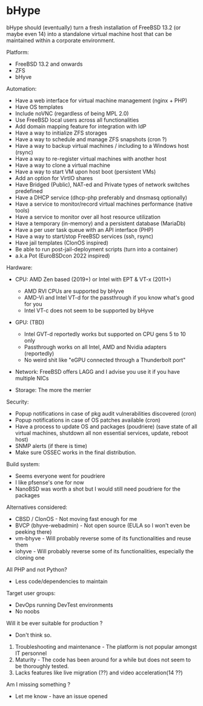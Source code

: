 # bHype
bHype should (eventually) turn a fresh installation of FreeBSD 13.2 (or maybe even 14) into a standalone virtual machine host that can be maintained within a corporate environment.

Platform: 
+ FreeBSD 13.2 and onwards
+ ZFS
+ bHyve

Automation:
+ Have a web interface for virtual machine management (nginx + PHP)
+ Have OS templates
+ Include noVNC (regardless of being MPL 2.0)
+ Use FreeBSD local users across all functionalities
+ Add domain mapping feature for integration with IdP
+ Have a way to initialize ZFS storages
+ Have a way to schedule and manage ZFS snapshots (cron ?)
+ Have a way to backup virtual machines / including to a Windows host (rsync)
+ Have a way to re-register virtual machines with another host
+ Have a way to clone a virtual machine
+ Have a way to start VM upon host boot (persistent VMs)
+ Add an option for VirtIO shares
+ Have Bridged (Public), NAT-ed and Private types of network switches predefined
+ Have a DHCP service (dhcp-php preferably and dnsmasq optionally)
+ Have a service to monitor/record virtual machines performance (native tools)
+ Have a service to monitor over all host resource utilization 
+ Have a temporary (in-memory) and a persistent database (MariaDb)
+ Have a per user task queue with an API interface (PHP)
+ Have a way to start/stop FreeBSD services (ssh, rsync)
+ Have jail templates (ClonOS inspired)
+ Be able to run post-jail-deployment scripts (turn into a container)
+ a.k.a Pot (EuroBSDcon 2022 inspired)

Hardware:
- CPU: AMD Zen based (2019+) or Intel with EPT & VT-x (2011+)
	- AMD RVI CPUs are supported by bHyve
	- AMD-Vi and Intel VT-d for the passthrough if you know what's good for you
	- Intel VT-c does not seem to be supported by bHyve

- GPU: (TBD)
	- Intel GVT-d reportedly works but supported on CPU gens 5 to 10 only
	- Passthrough works on all Intel, AMD and Nvidia adapters (reportedly)
	- No weird shit like "eGPU connected through a Thunderbolt port"

- Network: FreeBSD offers LAGG and I advise you use it if you have multiple NICs
- Storage: The more the merrier


Security:
+ Popup notifications in case of pkg audit vulnerabilities discovered (cron)
+ Popup notifications in case of OS patches available (cron)
+ Have a process to update OS and packages (poudriere)
  (save state of all virtual machines, shutdown all non essential services, update, reboot host)
+ SNMP alerts (if there is time)
+ Make sure OSSEC works in the final distribution.

Build system:
+ Seems everyone went for poudriere
+ I like pfsense's one for now
+ NanoBSD was worth a shot but I would still need poudriere for the packages

Alternatives considered:
+ CBSD / ClonOS - Not moving fast enough for me
+ BVCP (bhyve-webadmin) - Not open source (EULA so I won't even be peeking there)
+ vm-bhyve - Will probably reverse some of its functionalities and reuse them
+ iohyve - Will probably reverse some of its functionalities, especially the cloning one

All PHP and not Python?
+ Less code/dependencies to maintain

Target user groups:
+ DevOps running DevTest environments
+ No noobs

Will it be ever suitable for production ?
+ Don't think so. 
1) Troubleshooting and maintenance - The platform is not popular amongst IT personnel
2) Maturity - The code has been around for a while but does not seem to be thoroughly tested.
3) Lacks features like live migration (??) and video acceleration(14 ??)

Am I missing something ?
+ Let me know - have an issue opened
